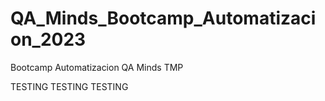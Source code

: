 # QA_Minds_Bootcamp_Automatizacion_2023
Bootcamp Automatizacion QA Minds TMP

TESTING
TESTING
TESTING
